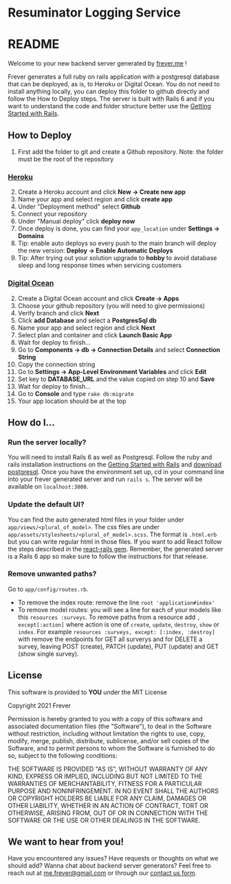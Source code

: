 # Resuminator Logging Service

# README

Welcome to your new backend server generated by [frever.me](frever.me) !

Frever generates a full ruby on rails application with a postgresql database that can be deployed, as is, to Heroku or Digital Ocean. You do not need to install anything locally, you can deploy this folder to github directly and follow the How to Deploy steps. The server is built with Rails 6 and if you want to understand the code and folder structure better use the [Getting Started with Rails](https://guides.rubyonrails.org/getting_started.html).

## How to Deploy

1. First add the folder to git and create a Github repository. Note: the folder must be the root of the repository

### [Heroku](https://www.heroku.com/)

2. Create a Heroku account and click **New -> Create new app**
3. Name your app and select region and click **create app**
4. Under "Deployment method" select **Github**
5. Connect your repository
6. Under "Manual deploy" click **deploy now**
7. Once deploy is done, you can find your `app_location` under **Settings -> Domains**
8. Tip: enable auto deploys so every push to the main branch will deploy the new version: **Deploy -> Enable Automatic Deploys**
9. Tip: After trying out your solution upgrade to **hobby** to avoid database sleep and long response times when servicing customers

### [Digital Ocean](https://www.digitalocean.com/)

2. Create a Digital Ocean account and click **Create -> Apps**
3. Choose your github repository (you will need to give permissions)
4. Verify branch and click **Next**
5. Click **add Database** and select a **PostgresSql db**
6. Name your app and select region and click **Next**
7. Select plan and container and click **Launch Basic App**
8. Wait for deploy to finish...
9. Go to **Components -> db -> Connection Details** and select **Connection String**
10. Copy the connection string
11. Go to **Settings -> App-Level Environment Variables** and click **Edit**
12. Set key to **DATABASE_URL** and the value copied on step 10 and **Save**
13. Wait for deploy to finish...
14. Go to **Console** and type `rake db:migrate`
15. Your app location should be at the top

## How do I...

### Run the server locally?

You will need to install Rails 6 as well as Postgresql. Follow the ruby and rails installation instructions on the [Getting Started with Rails](https://guides.rubyonrails.org/getting_started.html) and [download postgresql](https://www.postgresql.org/download/). Once you have the environment set up, cd in your command line into your frever generated server and run `rails s`. The server will be available on `localhost:3000`.

### Update the default UI?

You can find the auto generated html files in your folder under `app/views/<plural_of_model>`. The css files are under `app/assets/stylesheets/<plural_of_model>.scss`.
The format is `.html.erb` but you can write regular html in those files. If you want to add React follow the steps described in the [react-rails gem](https://github.com/reactjs/react-rails). Remember, the generated server is a Rails 6 app so make sure to follow the instructions for that release.

### Remove unwanted paths?

Go to `app/config/routes.rb`.
* To remove the index route: remove the line `root 'application#index'`
* To remove model routes: you will see a line for each of your models like this `resources :surveys`. To remove paths from a resource add `, except[:action]` where action is one of `create`, `update`, `destroy`, `show` or `index`. For example `resources :surveys, except: [:index, :destroy]` with remove the endpoints for GET all surverys and for DELETE a survey, leaving POST (create), PATCH (update), PUT (update) and GET (show single survey).

## License
This software is provided to **YOU** under the MIT License

Copyright 2021 Frever

Permission is hereby granted to you with a copy of this software and associated documentation files (the "Software"), to deal in the Software without restriction, including without limitation the rights to use, copy, modify, merge, publish, distribute, sublicense, and/or sell copies of the Software, and to permit persons to whom the Software is furnished to do so, subject to the following conditions:

THE SOFTWARE IS PROVIDED "AS IS", WITHOUT WARRANTY OF ANY KIND, EXPRESS OR IMPLIED, INCLUDING BUT NOT LIMITED TO THE WARRANTIES OF MERCHANTABILITY, FITNESS FOR A PARTICULAR PURPOSE AND NONINFRINGEMENT. IN NO EVENT SHALL THE AUTHORS OR COPYRIGHT HOLDERS BE LIABLE FOR ANY CLAIM, DAMAGES OR OTHER LIABILITY, WHETHER IN AN ACTION OF CONTRACT, TORT OR OTHERWISE, ARISING FROM, OUT OF OR IN CONNECTION WITH THE SOFTWARE OR THE USE OR OTHER DEALINGS IN THE SOFTWARE.

## We want to hear from you!

Have you encountered any issues? Have requests or thoughts on what we should add? Wanna chat about backend server generators? Feel free to reach out at me.frever@gmail.com or through our [contact us form](http://frever.me/#contact).